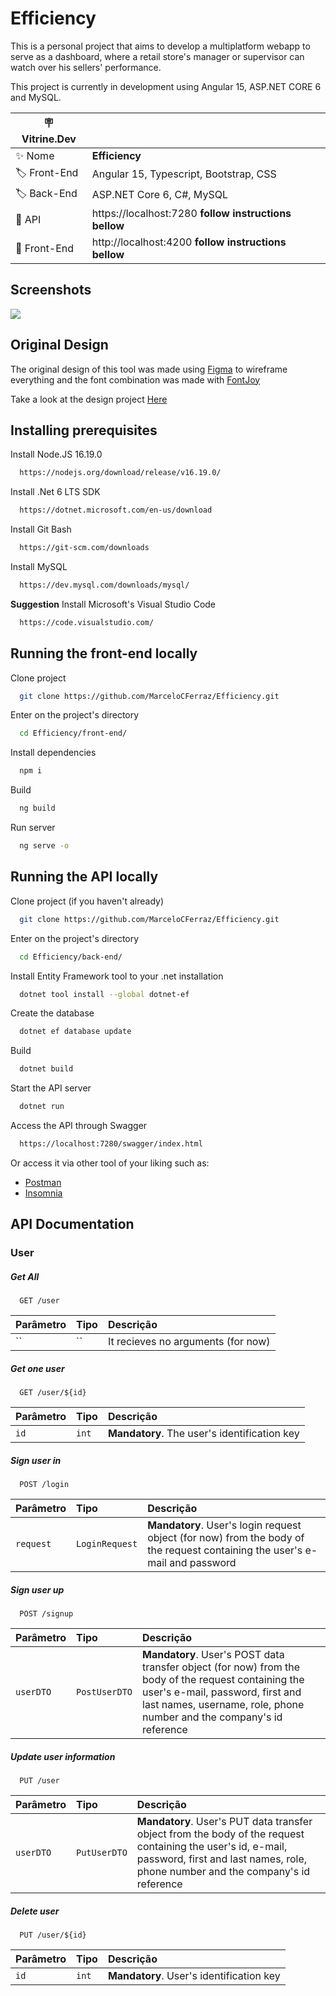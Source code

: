 # Efficiency

This is a personal project that aims to develop a multiplatform webapp to serve as a dashboard, where a retail store's manager or supervisor can watch over his sellers' performance.

This project is currently in development using Angular 15, ASP.NET CORE 6 and MySQL.

| :placard: Vitrine.Dev |     |
| -------------  | --- |
| :sparkles: Nome        | **Efficiency**
| :label: Front-End | Angular 15, Typescript, Bootstrap, CSS
| :label: Back-End | ASP.NET Core 6, C#, MySQL
| :rocket: API         | https://localhost:7280 **follow instructions bellow**
| :rocket: Front-End         | http://localhost:4200 **follow instructions bellow**

<!-- Inserir imagem com a #vitrinedev ao final do link -->
## Screenshots
![](https://i.imgur.com/Bz9CX86.png#vitrinedev)


## Original Design

The original design of this tool was made using [Figma](https://www.figma.com/) to wireframe everything and the font combination was made with [FontJoy](https://fontjoy.com/)

Take a look at the design project [Here](https://www.figma.com/file/eJeiDWUWPk2pyjQLgjrANP/Efficiency?t=49xESy1iYdPTynAV-0)


## Installing prerequisites

Install Node.JS 16.19.0

```bash
  https://nodejs.org/download/release/v16.19.0/
```

Install .Net 6 LTS SDK

```bash
  https://dotnet.microsoft.com/en-us/download
```

Install Git Bash

```bash
  https://git-scm.com/downloads
```

Install MySQL

```bash
  https://dev.mysql.com/downloads/mysql/
```

**Suggestion** Install Microsoft's Visual Studio Code

```bash
  https://code.visualstudio.com/
```

## Running the front-end locally

Clone project

```bash
  git clone https://github.com/MarceloCFerraz/Efficiency.git
```

Enter on the project's directory

```bash
  cd Efficiency/front-end/
```

Install dependencies

```bash
  npm i
```

Build

```bash
  ng build
```

Run server

```bash
  ng serve -o
```

## Running the API locally

Clone project (if you haven't already)

```bash
  git clone https://github.com/MarceloCFerraz/Efficiency.git
```

Enter on the project's directory

```bash
  cd Efficiency/back-end/
```

Install Entity Framework tool to your .net installation

```bash
  dotnet tool install --global dotnet-ef
```

Create the database

```bash
  dotnet ef database update
```

Build

```bash
  dotnet build
```

Start the API server

```bash
  dotnet run
```

Access the API through Swagger

```bash
  https://localhost:7280/swagger/index.html
```

Or access it via other tool of your liking such as:

- [Postman](https://www.postman.com/downloads/)
- [Insomnia](https://insomnia.rest/download)


## API Documentation

### User
##### Get All

```http
  GET /user
```

| Parâmetro   | Tipo       | Descrição                           |
| :---------- | :--------- | :---------------------------------- |
| `` | `` | It recieves no arguments (for now) |

##### Get one user

```http
  GET /user/${id}
```

| Parâmetro   | Tipo       | Descrição                                   |
| :---------- | :--------- | :------------------------------------------ |
| `id`      | `int` | **Mandatory**. The user's identification key |

##### Sign user in

```http
  POST /login
```

| Parâmetro   | Tipo       | Descrição                                   |
| :---------- | :--------- | :------------------------------------------ |
| `request`      | `LoginRequest` | **Mandatory**. User's login request object (for now) from the body of the request containing the user's e-mail and password |

##### Sign user up

```http
  POST /signup
```

| Parâmetro   | Tipo       | Descrição                                   |
| :---------- | :--------- | :------------------------------------------ |
| `userDTO`      | `PostUserDTO` | **Mandatory**. User's POST data transfer object (for now) from the body of the request containing the user's e-mail, password, first and last names, username, role, phone number and the company's id reference |

##### Update user information

```http
  PUT /user
```

| Parâmetro   | Tipo       | Descrição                                   |
| :---------- | :--------- | :------------------------------------------ |
| `userDTO`      | `PutUserDTO` | **Mandatory**. User's PUT data transfer object from the body of the request containing the user's id, e-mail, password, first and last names, role, phone number and the company's id reference |

##### Delete user

```http
  PUT /user/${id}
```

| Parâmetro   | Tipo       | Descrição                                   |
| :---------- | :--------- | :------------------------------------------ |
| `id`      | `int` | **Mandatory**. User's identification key |
